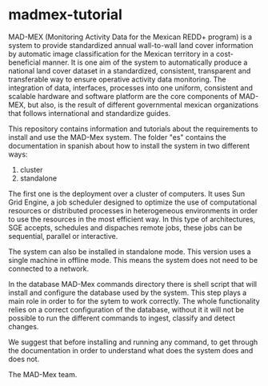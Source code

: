 # madmex-tutorial

MAD-MEX (Monitoring Activity Data for the Mexican REDD+ program) is a system to provide standardized annual wall-to-wall land cover information by automatic image classification for the Mexican territory in a cost-beneficial manner.  It is one aim of the system to automatically produce a national land cover dataset in a standardized, consistent, transparent and transferable way to ensure operative activity data monitoring. The integration of data, interfaces, processes into one uniform, consistent and scalable hardware and software platform are the core components of MAD-MEX, but also, is the result of different governmental mexican organizations that follows international and standardize guides.

This repository contains information and tutorials about the requirements to install and use the MAD-Mex system. The folder "es" contains the documentation in spanish about how to install the system in two different ways:

1) cluster
2) standalone

The first one is the deployment over a cluster of computers. It uses Sun Grid Engine, a job scheduler designed to optimize the use of computational resources or distributed processes in heterogeneous environments in order to use the resources in the most efficient way. In this type of architectures, SGE accepts, schedules and dispaches remote jobs, these jobs can be sequential, parallel or interactive.

The system can also be installed in standalone mode. This version uses a single machine in offline mode. This means the system does not need to be connected to a network.

In the database MAD-Mex commands directory there is shell script that will install and configure the database used by the system. This step plays a main role in order to for the sytem to work correctly. The whole functionality relies on a correct configuration of the database, without it it will not be possible to run the different commands to ingest, classify and detect changes.

We suggest that before installing and running any command, to get through the documentation in order to understand what does the system does and does not.

The MAD-Mex team.
